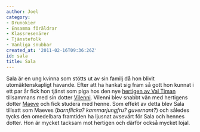 ```yaml
---
author: Joel
category:
- Drunokier
- Ensamma föräldrar
- Klassresenärer
- Tjänstefolk
- Vanliga snubbar
created_at: '2011-02-16T09:36:26Z'
id: sala
title: Sala
---
```

Sala är en ung kvinna som stötts ut av sin familj då hon blivit utomäktenskapligt havande. Efter att ha hankat sig fram så gott hon kunnat i ett par år fick hon tjänst som piga hos den nye [hertigen av Val Timan] tillsammans med sin dotter [Vilenni]. Vilenni blev snabbt vän med hertigens dotter [Maeve] och fick studera med henne. Som effekt av detta blev Sala tillsatt som Maeves (*barnflicka? kammarjungfru? guvernant?*) och således tycks den omedelbara framtiden ha ljusnat avsevärt för Sala och hennes dotter. Hon är mycket tacksam mot hertigen och därför också mycket lojal.

  [hertigen av Val Timan]: Nicoz_Mehzinor
  [Vilenni]: Vilenni
  [Maeve]: Maeve